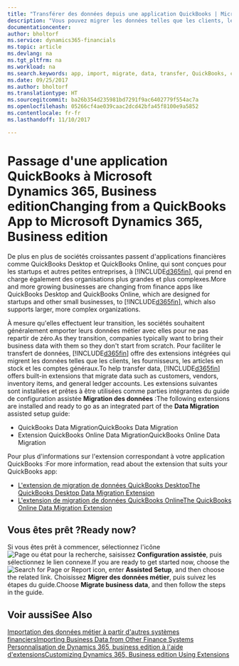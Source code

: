 ```yaml
---
title: "Transférer des données depuis une application QuickBooks | Microsoft Docs"
description: "Vous pouvez migrer les données telles que les clients, les fournisseurs, les articles en stock et les comptes généraux des applications QuickBooks vers Dynamics 365, Business edition."
documentationcenter: 
author: bholtorf
ms.service: dynamics365-financials
ms.topic: article
ms.devlang: na
ms.tgt_pltfrm: na
ms.workload: na
ms.search.keywords: app, import, migrate, data, transfer, QuickBooks, customize
ms.date: 09/25/2017
ms.author: bholtorf
ms.translationtype: HT
ms.sourcegitcommit: ba26b354d235981bd7291f9ac6402779f554ac7a
ms.openlocfilehash: 05266cf4ae039caac2dcd42bfa45f8100e9a5852
ms.contentlocale: fr-fr
ms.lasthandoff: 11/10/2017

---
```



# <a name="changing-from-a-quickbooks-app-to-microsoft-dynamics-365-business-edition"></a><span data-ttu-id="f3fe0-103">Passage d'une application QuickBooks à Microsoft Dynamics 365, Business edition</span><span class="sxs-lookup"><span data-stu-id="f3fe0-103">Changing from a QuickBooks App to Microsoft Dynamics 365, Business edition</span></span>
<span data-ttu-id="f3fe0-104">De plus en plus de sociétés croissantes passent d'applications financières comme QuickBooks Desktop et QuickBooks Online, qui sont conçues pour les startups et autres petites entreprises, à [!INCLUDE[d365fin](includes/d365fin_md.md)], qui prend en charge également des organisations plus grandes et plus complexes.</span><span class="sxs-lookup"><span data-stu-id="f3fe0-104">More and more growing businesses are changing from finance apps like QuickBooks Desktop and QuickBooks Online, which are designed for startups and other small businesses, to [!INCLUDE[d365fin](includes/d365fin_md.md)], which also supports larger, more complex organizations.</span></span> 

<span data-ttu-id="f3fe0-105">À mesure qu'elles effectuent leur transition, les sociétés souhaitent généralement emporter leurs données métier avec elles pour ne pas repartir de zéro.</span><span class="sxs-lookup"><span data-stu-id="f3fe0-105">As they transition, companies typically want to bring their business data with them so they don't start from scratch.</span></span> <span data-ttu-id="f3fe0-106">Pour faciliter le transfert de données, [!INCLUDE[d365fin](includes/d365fin_md.md)] offre des extensions intégrées qui migrent les données telles que les clients, les fournisseurs, les articles en stock et les comptes généraux.</span><span class="sxs-lookup"><span data-stu-id="f3fe0-106">To help transfer data, [!INCLUDE[d365fin](includes/d365fin_md.md)] offers built-in extensions that migrate data such as customers, vendors, inventory items, and general ledger accounts.</span></span> <span data-ttu-id="f3fe0-107">Les extensions suivantes sont installées et prêtes à être utilisées comme parties intégrantes du guide de configuration assistée **Migration des données** :</span><span class="sxs-lookup"><span data-stu-id="f3fe0-107">The following extensions are installed and ready to go as an integrated part of the **Data Migration** assisted setup guide:</span></span>

* <span data-ttu-id="f3fe0-108">QuickBooks Data Migration</span><span class="sxs-lookup"><span data-stu-id="f3fe0-108">QuickBooks Data Migration</span></span> 
* <span data-ttu-id="f3fe0-109">Extension QuickBooks Online Data Migration</span><span class="sxs-lookup"><span data-stu-id="f3fe0-109">QuickBooks Online Data Migration</span></span>

<span data-ttu-id="f3fe0-110">Pour plus d'informations sur l'extension correspondant à votre application QuickBooks :</span><span class="sxs-lookup"><span data-stu-id="f3fe0-110">For more information, read about the extension that suits your QuickBooks app:</span></span>   

* [<span data-ttu-id="f3fe0-111">L'extension de migration de données QuickBooks Desktop</span><span class="sxs-lookup"><span data-stu-id="f3fe0-111">The QuickBooks Desktop Data Migration Extension</span></span>](ui-extensions-quickbooks-data-migration.md)
* [<span data-ttu-id="f3fe0-112">L'extension de migration de données QuickBooks Online</span><span class="sxs-lookup"><span data-stu-id="f3fe0-112">The QuickBooks Online Data Migration Extension</span></span>](ui-extensions-quickbooks-online-data-migration.md)

## <a name="ready-now"></a><span data-ttu-id="f3fe0-113">Vous êtes prêt ?</span><span class="sxs-lookup"><span data-stu-id="f3fe0-113">Ready now?</span></span>
<span data-ttu-id="f3fe0-114">Si vous êtes prêt à commencer, sélectionnez l'icône ![Page ou état pour la recherche](media/ui-search/search_small.png "Page ou état pour la recherche"), saisissez **Configuration assistée**, puis sélectionnez le lien connexe.</span><span class="sxs-lookup"><span data-stu-id="f3fe0-114">If you are ready to get started now, choose the ![Search for Page or Report](media/ui-search/search_small.png "Search for Page or Report icon") icon, enter **Assisted Setup**, and then choose the related link.</span></span> <span data-ttu-id="f3fe0-115">Choisissez **Migrer des données métier**, puis suivez les étapes du guide.</span><span class="sxs-lookup"><span data-stu-id="f3fe0-115">Choose **Migrate business data**, and then follow the steps in the guide.</span></span>

## <a name="see-also"></a><span data-ttu-id="f3fe0-116">Voir aussi</span><span class="sxs-lookup"><span data-stu-id="f3fe0-116">See Also</span></span>
[<span data-ttu-id="f3fe0-117">Importation des données métier à partir d'autres systèmes financiers</span><span class="sxs-lookup"><span data-stu-id="f3fe0-117">Importing Business Data from Other Finance Systems</span></span>](upload-data.md)  
[<span data-ttu-id="f3fe0-118">Personnalisation de Dynamics 365, business edition à l'aide d'extensions</span><span class="sxs-lookup"><span data-stu-id="f3fe0-118">Customizing Dynamics 365, Business edition Using Extensions</span></span>](ui-extensions.md)   

